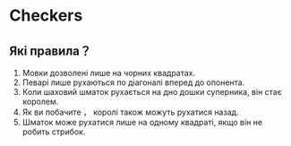 # Checkers
## Які правила？
1. Мовки дозволені лише на чорних квадратах.
2. Певарі лише рухаються по діагоналі вперед до опонента.
3. Коли шаховий шматок рухається на дно дошки суперника, він стає королем.
4. Як ви побачите ， королі також можуть рухатися назад.
5. Шматок може рухатися лише на одному квадраті, якщо він не робить стрибок.
